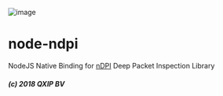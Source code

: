 ![image](https://user-images.githubusercontent.com/1423657/36631803-5648a558-197e-11e8-9821-2aa60a820a9e.png)

# node-ndpi

NodeJS Native Binding for [nDPI](https://github.com/ntop/ndpi) Deep Packet Inspection Library

##### (c) 2018 QXIP BV


